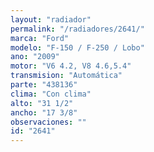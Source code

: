 ```yaml
---
layout: "radiador"
permalink: "/radiadores/2641/"
marca: "Ford"
modelo: "F-150 / F-250 / Lobo"
ano: "2009"
motor: "V6 4.2, V8 4.6,5.4"
transmision: "Automática"
parte: "438136"
clima: "Con clima"
alto: "31 1/2"
ancho: "17 3/8"
observaciones: ""
id: "2641"
---
```


